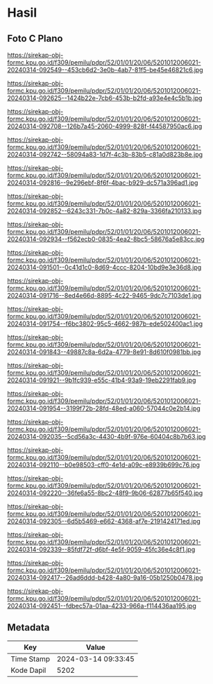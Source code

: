 # Hasil

## Foto C Plano

https://sirekap-obj-formc.kpu.go.id/f309/pemilu/pdpr/52/01/01/20/06/5201012006021-20240314-092549--453cb6d2-3e0b-4ab7-81f5-be45e46821c6.jpg

https://sirekap-obj-formc.kpu.go.id/f309/pemilu/pdpr/52/01/01/20/06/5201012006021-20240314-092625--1424b22e-7cb6-453b-b2fd-a93e4e4c5b1b.jpg

https://sirekap-obj-formc.kpu.go.id/f309/pemilu/pdpr/52/01/01/20/06/5201012006021-20240314-092708--126b7a45-2060-4999-828f-f44587950ac6.jpg

https://sirekap-obj-formc.kpu.go.id/f309/pemilu/pdpr/52/01/01/20/06/5201012006021-20240314-092742--58094a83-1d7f-4c3b-83b5-c81a0d823b8e.jpg

https://sirekap-obj-formc.kpu.go.id/f309/pemilu/pdpr/52/01/01/20/06/5201012006021-20240314-092816--9e296ebf-8f6f-4bac-b929-dc571a396ad1.jpg

https://sirekap-obj-formc.kpu.go.id/f309/pemilu/pdpr/52/01/01/20/06/5201012006021-20240314-092852--6243c331-7b0c-4a82-829a-3366fa210133.jpg

https://sirekap-obj-formc.kpu.go.id/f309/pemilu/pdpr/52/01/01/20/06/5201012006021-20240314-092934--f562ecb0-0835-4ea2-8bc5-58676a5e83cc.jpg

https://sirekap-obj-formc.kpu.go.id/f309/pemilu/pdpr/52/01/01/20/06/5201012006021-20240314-091501--0c41d1c0-8d69-4ccc-8204-10bd9e3e36d8.jpg

https://sirekap-obj-formc.kpu.go.id/f309/pemilu/pdpr/52/01/01/20/06/5201012006021-20240314-091716--8ed4e66d-8895-4c22-9465-9dc7c7103de1.jpg

https://sirekap-obj-formc.kpu.go.id/f309/pemilu/pdpr/52/01/01/20/06/5201012006021-20240314-091754--f6bc3802-95c5-4662-987b-ede502400ac1.jpg

https://sirekap-obj-formc.kpu.go.id/f309/pemilu/pdpr/52/01/01/20/06/5201012006021-20240314-091843--49887c8a-6d2a-4779-8e91-8d610f0981bb.jpg

https://sirekap-obj-formc.kpu.go.id/f309/pemilu/pdpr/52/01/01/20/06/5201012006021-20240314-091921--9b1fc939-e55c-41b4-93a9-19eb2291fab9.jpg

https://sirekap-obj-formc.kpu.go.id/f309/pemilu/pdpr/52/01/01/20/06/5201012006021-20240314-091954--3199f72b-28fd-48ed-a060-57044c0e2b14.jpg

https://sirekap-obj-formc.kpu.go.id/f309/pemilu/pdpr/52/01/01/20/06/5201012006021-20240314-092035--5cd56a3c-4430-4b9f-976e-60404c8b7b63.jpg

https://sirekap-obj-formc.kpu.go.id/f309/pemilu/pdpr/52/01/01/20/06/5201012006021-20240314-092110--b0e98503-cff0-4e1d-a09c-e8939b699c76.jpg

https://sirekap-obj-formc.kpu.go.id/f309/pemilu/pdpr/52/01/01/20/06/5201012006021-20240314-092220--36fe6a55-8bc2-48f9-9b06-62877b65f540.jpg

https://sirekap-obj-formc.kpu.go.id/f309/pemilu/pdpr/52/01/01/20/06/5201012006021-20240314-092305--6d5b5469-e662-4368-af7e-2191424171ed.jpg

https://sirekap-obj-formc.kpu.go.id/f309/pemilu/pdpr/52/01/01/20/06/5201012006021-20240314-092339--85fdf72f-d6bf-4e5f-9059-45fc36e4c8f1.jpg

https://sirekap-obj-formc.kpu.go.id/f309/pemilu/pdpr/52/01/01/20/06/5201012006021-20240314-092417--26ad6ddd-b428-4a80-9a16-05b1250b0478.jpg

https://sirekap-obj-formc.kpu.go.id/f309/pemilu/pdpr/52/01/01/20/06/5201012006021-20240314-092451--fdbec57a-01aa-4233-966a-f114436aa195.jpg


## Metadata

| Key        | Value               |
| ---------- | ------------------- |
| Time Stamp | 2024-03-14 09:33:45 |
| Kode Dapil | 5202                |



